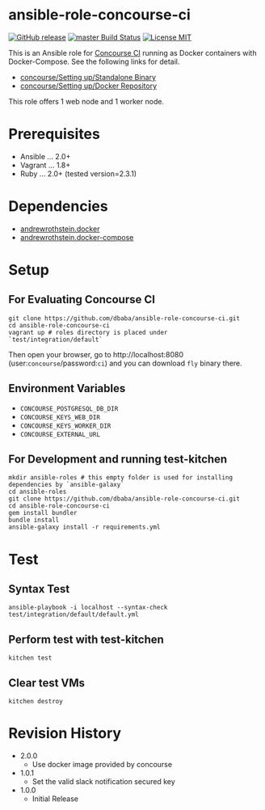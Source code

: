 ansible-role-concourse-ci
===

[![GitHub release](https://img.shields.io/github/release/dbaba/ansible-role-concourse-ci.svg)](https://github.com/dbaba/ansible-role-concourse-ci/releases/latest)
[![master Build Status](https://travis-ci.org/dbaba/ansible-role-concourse-ci.svg?branch=master)](https://travis-ci.org/dbaba/ansible-role-concourse-ci/)
[![License MIT](https://img.shields.io/github/license/dbaba/candy-red.svg)](http://opensource.org/licenses/MIT)

This is an Ansible role for [Concourse CI](https://concourse.ci) running as Docker containers with Docker-Compose. See the following links for detail.

- [concourse/Setting up/Standalone Binary](https://concourse.ci/binaries.html)
- [concourse/Setting up/Docker Repository](https://concourse.ci/docker-repository.html)

This role offers 1 web node and 1 worker node.

# Prerequisites

 * Ansible ... 2.0+
 * Vagrant ... 1.8+
 * Ruby    ... 2.0+ (tested version=2.3.1)

# Dependencies

 * [andrewrothstein.docker](https://galaxy.ansible.com/andrewrothstein/docker/)
 * [andrewrothstein.docker-compose](https://galaxy.ansible.com/andrewrothstein/docker-compose/)

# Setup
## For Evaluating Concourse CI

    git clone https://github.com/dbaba/ansible-role-concourse-ci.git
    cd ansible-role-concourse-ci
    vagrant up # roles directory is placed under `test/integration/default`

Then open your browser, go to http://localhost:8080 (user:`concourse`/password:`ci`) and you can download `fly` binary there.

## Environment Variables

  - `CONCOURSE_POSTGRESQL_DB_DIR`
  - `CONCOURSE_KEYS_WEB_DIR`
  - `CONCOURSE_KEYS_WORKER_DIR`
  - `CONCOURSE_EXTERNAL_URL`

## For Development and running test-kitchen

    mkdir ansible-roles # this empty folder is used for installing dependencies by `ansible-galaxy`
    cd ansible-roles
    git clone https://github.com/dbaba/ansible-role-concourse-ci.git
    cd ansible-role-concourse-ci
    gem install bundler
    bundle install
    ansible-galaxy install -r requirements.yml

# Test
## Syntax Test

    ansible-playbook -i localhost --syntax-check test/integration/default/default.yml

## Perform test with test-kitchen

    kitchen test

## Clear test VMs

    kitchen destroy

# Revision History
 * 2.0.0
    - Use docker image provided by concourse
 * 1.0.1
    - Set the valid slack notification secured key
 * 1.0.0
    - Initial Release
